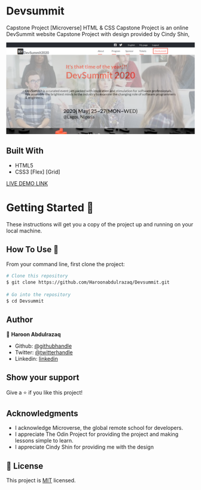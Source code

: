 # Devsummit
Capstone Project [Microverse]
HTML & CSS Capstone Project is an online DevSummit website
Capstone Project with design provided by Cindy Shin,  

![screenshot](./image/Screenshot.png)
 
## Built With

- HTML5
- CSS3
      [Flex]
      [Grid]

[LIVE DEMO LINK](https://haroonabdulrazaq.github.io/Devsummit/)



# Getting Started 🚀

These instructions will get you a copy of the project up and running on your local machine.

## How To Use 🔧

From your command line, first clone the project:  

```bash
# Clone this repository
$ git clone https://github.com/Haroonabdulrazaq/Devsummit.git

# Go into the repository
$ cd Devsummit

```

## Author

👤 **Haroon Abdulrazaq**

- Github: [@githubhandle](https://github.com/Haroonabdulrazaq)
- Twitter: [@twitterhandle](https://twitter.com/hanq_o)
- Linkedin: [linkedin](https://www.linkedin.com/in/haroon-abdulrazaq-817906100/)

## Show your support

Give a ⭐️ if you like this project!

## Acknowledgments

- I acknowledge Microverse, the global remote school for developers.
- I appreciate The Odin Project for providing the project and making lessons simple to learn.
- I appreciate Cindy Shin for providing me with the design

## 📝 License

This project is [MIT](lic.url) licensed.
